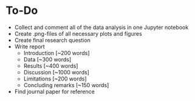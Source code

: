 # To-Do 

* Collect and comment all of the data analysis in one Jupyter notebook 
* Create .png-files of all necessary plots and figures 
* Create final research question 
* Write report 
    - Introduction [~200 words]
    - Data [~300 words] 
    - Results [~400 words]
    - Discussion [~1000 words]
    - Limitations [~200 words]
    - Concluding remarks [~150 words]
* Find journal paper for reference 
